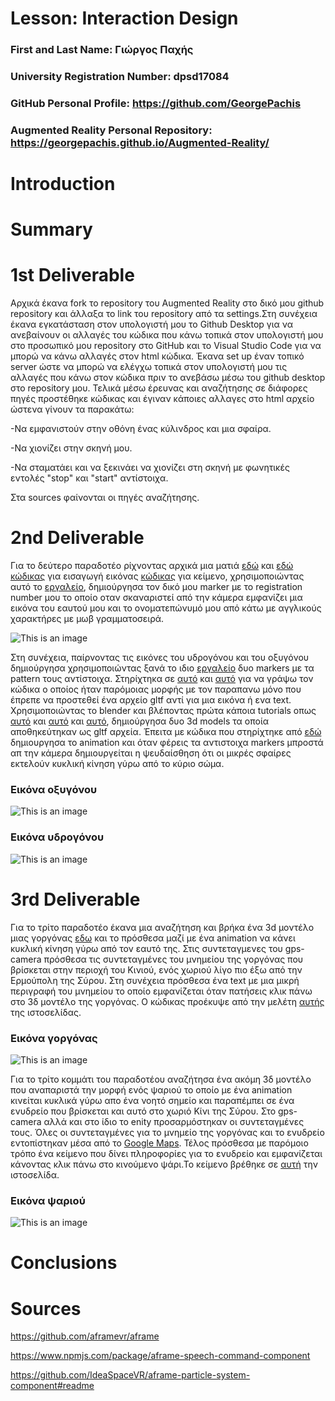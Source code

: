 # Lesson: Interaction Design

### First and Last Name: Γιώργος Παχής
### University Registration Number: dpsd17084
### GitHub Personal Profile: https://github.com/GeorgePachis
### Augmented Reality Personal Repository: https://georgepachis.github.io/Augmented-Reality/

# Introduction
 
# Summary


# 1st Deliverable
Αρχικά έκανα fork το repository του Augmented Reality στο δικό μου github repository και άλλαξα το link του repository από τα settings.Στη συνέχεια έκανα εγκατάσταση στον υπολογιστή μου το Github Desktop για να ανεβαίνουν οι αλλαγές του κώδικα που κάνω τοπικά στον υπολογιστή μου στο προσωπικό μου repository στο GitHub και το Visual Studio Code για να μπορώ να κάνω αλλαγές στον html κώδικα. Έκανα set up έναν τοπικό server ώστε να μπορώ να ελέγχω τοπικά στον υπολογιστή μου τις αλλαγές που κάνω στον κώδικα πριν το ανεβάσω μέσω του github desktop στο repository μου. Τελικά μέσω έρευνας και αναζήτησης σε διάφορες πηγές προστέθηκε κώδικας και έγιναν κάποιες αλλαγες στο html αρχείο ώστενα γίνουν τα παρακάτω:

-Να εμφανιστούν στην οθόνη ένας κύλινδρος και μια σφαίρα.

-Να χιονίζει στην σκηνή μου.

-Να σταματάει και να ξεκινάει να χιονίζει στη σκηνή με φωνητικές εντολές "stop" και "start" αντίστοιχα. 

Στα sources φαίνονται οι πηγές αναζήτησης.

# 2nd Deliverable
Για το δεύτερο παραδοτέο ρίχνοντας αρχικά μια ματιά [εδώ](https://ar-js-org.github.io/AR.js-Docs/marker-based/) και [εδώ](https://medium.com/chialab-open-source/ar-js-the-simpliest-way-to-get-cross-browser-ar-on-the-web-8f670dd45462) [κώδικας](https://aframe.io/docs/1.3.0/primitives/a-image.html) για εισαγωγή εικόνας  [κώδικας](https://aframe.io/docs/1.3.0/components/text.html) για κείμενο, χρησιμοποιώντας αυτό το [εργαλείο](https://ar-js-org.github.io/AR.js/three.js/examples/marker-training/examples/generator.html), δημιούργησα τον δικό μου marker με το registration number μου  το οποίο οταν σκαναριστεί από την κάμερα εμφανίζει μια εικόνα του εαυτού μου και το ονοματεπώνυμό μου από κάτω με αγγλικούς χαρακτήρες με μωβ γραμματοσειρά.

![This is an image](https://github.com/GeorgePachis/Augmented-Reality/blob/main/marker_based/assets/DPSD17084_marker.png)

Στη συνέχεια, παίρνοντας τις εικόνες του υδρογόνου και του οξυγόνου δημιούργησα χρησιμοποιώντας ξανά το ιδιο [εργαλείο](https://ar-js-org.github.io/AR.js/three.js/examples/marker-training/examples/generator.html) δυο markers με τα pattern τους αντίστοιχα. Στηρίχτηκα σε [αυτό](https://aframe.io/docs/1.3.0/components/gltf-model.html) και [αυτό](https://aframe.io/docs/1.3.0/core/asset-management-system.html) για να γράψω τον κώδικα ο οποίος ήταν παρόμοιας μορφής με τον παραπανω μόνο που έπρεπε να προστεθεί ένα αρχείο gltf αντί για μια εικόνα ή ενα text. 
Χρησιμοποιώντας το blender και βλέποντας πρώτα κάποια tutorials οπως [αυτό](https://www.youtube.com/watch?v=pNA8ujgtogM) και [αυτό](https://www.youtube.com/watch?v=E42OxbroToM) και [αυτό](https://www.youtube.com/watch?v=YD6_6WG0dIA), δημιούργησα δυο 3d models τα οποία αποθηκεύτηκαν ως gltf αρχεία. Έπειτα με κώδικα που στηρίχτηκε από [εδώ](https://aframe.io/docs/1.3.0/components/animation.html) δημιουργησα το animation και όταν φέρεις τα αντιστοιχα markers μπροστά απ την κάμερα δημιουργείται η ψευδαίσθηση ότι οι μικρές σφαίρες εκτελούν κυκλική κίνηση γύρω από το κύριο σώμα.

### Εικόνα οξυγόνου 
![This is an image](https://github.com/GeorgePachis/Augmented-Reality/blob/main/marker_based/assets/oxygen_creation.jpg)

### Εικόνα υδρογόνου 
![This is an image](https://github.com/GeorgePachis/Augmented-Reality/blob/main/marker_based/assets/hydrogen_creation.jpg)

# 3rd Deliverable 
Για το τρίτο παραδοτέο έκανα μια αναζήτηση και βρήκα ένα 3d μοντέλο μιας γοργόνας [εδω]() και το πρόσθεσα μαζί με ένα animation να κάνει κυκλική κίνηση γύρω από τον εαυτό της. Στις συντεταγμενες του gps-camera πρόσθεσα τις συντεταγμένες του μνημείου της γοργόνας που βρίσκεται στην περιοχή του Κινιού, ενός χωριού λίγο πιο έξω από την Ερμούπολη της Σύρου. Στη συνέχεια πρόσθεσα ένα text με μια μικρή περιγραφή του μνημείου το οποίο εμφανίζεται όταν πατήσεις κλικ πάνω στο 3δ μοντέλο της γοργόνας. Ο κώδικας προέκυψε από την  μελέτη [αυτής]() της ιστοσελίδας.
### Εικόνα γοργόνας
![This is an image](https://github.com/GeorgePachis/Augmented-Reality/blob/main/location_based/assets/Mermaid.jpg)

Για το τρίτο κομμάτι του παραδοτέου αναζήτησα ένα ακόμη 3δ μοντέλο που αναπαριστά την μορφή ενός ψαριού το οποίο με ένα animation κινείται κυκλικά γύρω απο ένα νοητό σημείο και παραπέμπει σε ένα ενυδρείο που βρίσκεται και αυτό στο χωριό Κίνι της Σύρου. Στο gps-camera αλλά και στο ίδιο το enity προσαρμόστηκαν οι συντεταγμένες τους. Όλες οι συντεταγμένες για το μνημείο της γοργόνας και το ενυδρείο εντοπίστηκαν μέσα από το [Google Maps](https://www.google.com/maps). Τέλος πρόσθεσα με παρόμοιο τρόπο ένα κείμενο που δίνει πληροφορίες για το ενυδρείο και εμφανίζεται κάνοντας κλικ πάνω στο κινούμενο ψάρι.Το κείμενο βρέθηκε σε [αυτή](https://www.syrosisland.gr/kini-aquarium/) την ιστοσελίδα. 
### Εικόνα ψαριού
![This is an image](https://github.com/GeorgePachis/Augmented-Reality/blob/main/location_based/assets/fish.jpg)

# Conclusions


# Sources

https://github.com/aframevr/aframe

https://www.npmjs.com/package/aframe-speech-command-component

https://github.com/IdeaSpaceVR/aframe-particle-system-component#readme

